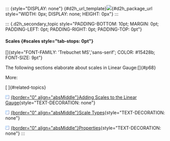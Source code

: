 ::: {style="DISPLAY: none"}
[](ms-xhelp:///?Id=d2h_url_template){#d2h_url_template}![](!package_url!){#d2h_package_url style="WIDTH: 0px; DISPLAY: none; HEIGHT: 0px"}
:::

::: {.d2h_secondary_topic style="PADDING-BOTTOM: 10pt; MARGIN: 0pt; PADDING-LEFT: 0pt; PADDING-RIGHT: 0pt; PADDING-TOP: 0pt"}
#### Scales {#scales style="tab-stops: 0pt"}

[]{style="FONT-FAMILY: 'Trebuchet MS','sans-serif'; COLOR: #15428b; FONT-SIZE: 9pt"} 

The following sections elaborate about scales in Linear Gauge:[]{#p68}

More:

[ ]{#related-topics}

[![](button.gif){border="0" align="absMiddle"}Adding Scales to the Linear Gauge](ms-xhelp:///?Id=552efa97-9a53-4097-8c95-08404ce5326a){style="TEXT-DECORATION: none"}

[![](button.gif){border="0" align="absMiddle"}Scale Types](ms-xhelp:///?Id=66ea82a9-ccb7-487d-a54d-1b1979960ba2){style="TEXT-DECORATION: none"}

[![](button.gif){border="0" align="absMiddle"}Properties](ms-xhelp:///?Id=fc24116e-cfa3-4c5c-810f-900e0cff0c38){style="TEXT-DECORATION: none"}
:::
